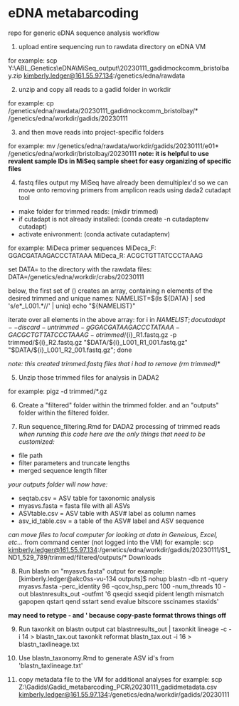 # eDNA metabarcoding

repo for generic eDNA sequence analysis workflow

1. upload entire sequencing run to rawdata directory on eDNA VM 

for example: scp Y:\ABL_Genetics\eDNA\MiSeq_output\20230111_gadidmockcomm_bristolbay.zip  kimberly.ledger@161.55.97.134:/genetics/edna/rawdata

2. unzip and copy all reads to a gadid folder in workdir 

for example:  cp /genetics/edna/rawdata/20230111_gadidmockcomm_bristolbay/* /genetics/edna/workdir/gadids/20230111

3. and then move reads into project-specific folders  

for example: mv /genetics/edna/rawdata/workdir/gadids/20230111/e01* /genetics/edna/workdir/bristolbay/20230111
**note: it is helpful to use revalent sample IDs in MiSeq sample sheet for easy organizing of specific files** 

4. fastq files output my MiSeq have already been demultiplex'd so we can move onto removing primers from amplicon reads using dada2 cutadapt tool

* make folder for trimmed reads: (mkdir trimmed)
* if cutadapt is not already installed: (conda create -n cutadaptenv cutadapt)
* activate enivronment: (conda activate cutadaptenv) 

for example: 
MiDeca primer sequences 
MiDeca_F: GGACGATAAGACCCTATAAA
MiDeca_R: ACGCTGTTATCCCTAAAG

set DATA= to the directory with the rawdata files:
DATA=/genetics/edna/workdir/crabs/20230111

below, the first set of () creates an array, containing n elements of the desired trimmed and unique names:
NAMELIST=$(ls ${DATA} | sed 's/e*_L001.*//' | uniq)
echo "${NAMELIST}"

iterate over all elements in the above array:
for i in ${NAMELIST}; do
   cutadapt --discard-untrimmed -g GGACGATAAGACCCTATAAA -G ACGCTGTTATCCCTAAAG -o trimmed/${i}_R1.fastq.gz -p trimmed/${i}_R2.fastq.gz "$DATA/${i}_L001_R1_001.fastq.gz" "$DATA/${i}_L001_R2_001.fastq.gz";
done

**note: this created trimmed.fastq files that i had to remove (rm trimmed*)**

5. Unzip those trimmed files for analysis in DADA2

for example: pigz -d trimmed/*.gz

6. Create a "filtered" folder within the trimmed folder. and an "outputs" folder within the filtered folder. 

7. Run sequence_filtering.Rmd for DADA2 processing of trimmed reads
*when running this code here are the only things that need to be customized:* 
- file path 
- filter parameters and truncate lengths  
- merged sequence length filter 

*your outputs folder will now have:*
- seqtab.csv = ASV table for taxonomic analysis
- myasvs.fasta = fasta file with all ASVs 
- ASVtable.csv = ASV table with ASV# label as column names 
- asv_id_table.csv = a table of the ASV# label and ASV sequence 

*can move files to local computer for looking at data in Geneious, Excel, etc...* 
from command center (not logged into the VM)
for example: scp kimberly.ledger@161.55.97.134:/genetics/edna/workdir/gadids/20230111/S1_ND1_529_789/trimmed/filtered/outputs/* Downloads

8. Run blastn on "myasvs.fasta" output
for example: 
[kimberly.ledger@akc0ss-vu-134 outputs]$ nohup blastn -db nt -query myasvs.fasta -perc_identity 96 -qcov_hsp_perc 100 -num_threads 10 -out blastnresults_out -outfmt '6 qseqid sseqid pident length mismatch gapopen qstart qend sstart send evalue bitscore sscinames staxids'

**may need to retype - and ' because copy-paste format throws things off**

9. Run taxonkit on blastn output 
cat blastnresults_out | taxonkit lineage -c -i 14 > blastn_tax.out
taxonkit reformat blastn_tax.out -i 16 > blastn_taxlineage.txt

10. Use blastn_taxonomy.Rmd to generate ASV id's from 'blastn_taxlineage.txt'

11. copy metadata file to the VM for additional analyses 
for example: scp Z:\Gadids\Gadid_metabarcoding_PCR\20230111_gadidmetadata.csv kimberly.ledger@161.55.97.134:/genetics/edna/workdir/gadids/20230111
